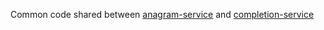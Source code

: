 Common code shared between
[anagram-service](https://github.com/jotrk/anagram-service) and
[completion-service](https://github.com/jotrk/completion-service)
